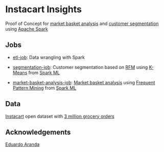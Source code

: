 # Instacart Insights

Proof of Concept for [market basket analysis](https://towardsdatascience.com/a-gentle-introduction-on-market-basket-analysis-association-rules-fa4b986a40ce) 
and [customer segmentation](https://en.wikipedia.org/wiki/Market_segmentation) using [Apache Spark](https://spark.apache.org/)

## Jobs

* [etl-job](/etl-job/src/main/java/instacart/ETLInputData.java): Data wrangling with Spark 

* [segmentation-job](/segmentation-job/src/main/java/instacart/insights/job/segmentation/SegmentationEngine.java): Customer segmentation based on [RFM](https://en.wikipedia.org/wiki/RFM_(market_research)) 
using [K-Means](https://spark.apache.org/docs/latest/ml-clustering.html#k-means) 
from [Spark ML](https://spark.apache.org/docs/latest/ml-guide.html)

* [market-basket-analysis-job](market-basket-analysis-job/src/main/java/instacart/insights/job/basketanalysis/BasketAnalysisEngine.java): 
[Market basket analysis](https://towardsdatascience.com/a-gentle-introduction-on-market-basket-analysis-association-rules-fa4b986a40ce)
using [Frequent Pattern Mining](https://spark.apache.org/docs/latest/ml-frequent-pattern-mining.html#fp-growth) 
from [Spark ML](https://spark.apache.org/docs/latest/ml-guide.html)


## Data
[Instacart](https://www.instacart.com/) open dataset with [3 million grocery orders](https://tech.instacart.com/3-million-instacart-orders-open-sourced-d40d29ead6f2)

## Acknowledgements

[Eduardo Aranda](https://github.com/earandap)
